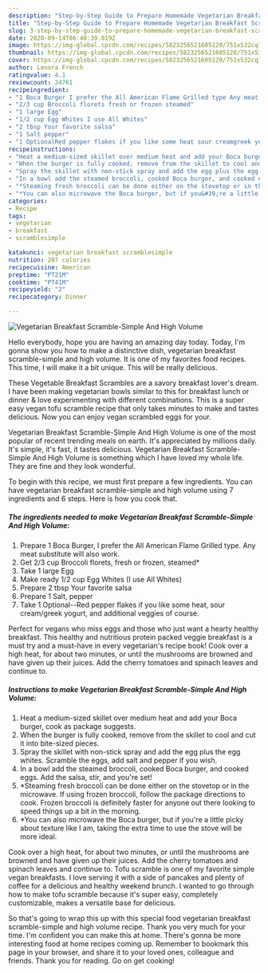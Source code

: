 ```yaml
---
description: "Step-by-Step Guide to Prepare Homemade Vegetarian Breakfast Scramble-Simple And High Volume"
title: "Step-by-Step Guide to Prepare Homemade Vegetarian Breakfast Scramble-Simple And High Volume"
slug: 3-step-by-step-guide-to-prepare-homemade-vegetarian-breakfast-scramble-simple-and-high-volume
date: 2020-09-14T06:40:39.819Z
image: https://img-global.cpcdn.com/recipes/5823256521605120/751x532cq70/vegetarian-breakfast-scramble-simple-and-high-volume-recipe-main-photo.jpg
thumbnail: https://img-global.cpcdn.com/recipes/5823256521605120/751x532cq70/vegetarian-breakfast-scramble-simple-and-high-volume-recipe-main-photo.jpg
cover: https://img-global.cpcdn.com/recipes/5823256521605120/751x532cq70/vegetarian-breakfast-scramble-simple-and-high-volume-recipe-main-photo.jpg
author: Lenora French
ratingvalue: 4.1
reviewcount: 24761
recipeingredient:
- "1 Boca Burger I prefer the All American Flame Grilled type Any meat substitute will also work"
- "2/3 cup Broccoli florets fresh or frozen steamed"
- "1 large Egg"
- "1/2 cup Egg Whites I use All Whites"
- "2 tbsp Your favorite salsa"
- "1 Salt pepper"
- "1 OptionalRed pepper flakes if you like some heat sour creamgreek yogurt and additional veggies of course"
recipeinstructions:
- "Heat a medium-sized skillet over medium heat and add your Boca burger, cook as package suggests."
- "When the burger is fully cooked, remove from the skillet to cool and cut it into bite-sized pieces."
- "Spray the skillet with non-stick spray and add the egg plus the egg whites. Scramble the eggs, add salt and pepper if you wish."
- "In a bowl add the steamed broccoli, cooked Boca burger, and cooked eggs. Add the salsa, stir, and you&#39;re set!"
- "*Steaming fresh broccoli can be done either on the stovetop or in the microwave. If using frozen broccoli, follow the package directions to cook. Frozen broccoli is definitely faster for anyone out there looking to speed things up a bit in the morning."
- "*You can also microwave the Boca burger, but if you&#39;re a little picky about texture like I am, taking the extra time to use the stove will be more ideal."
categories:
- Recipe
tags:
- vegetarian
- breakfast
- scramblesimple

katakunci: vegetarian breakfast scramblesimple 
nutrition: 207 calories
recipecuisine: American
preptime: "PT21M"
cooktime: "PT41M"
recipeyield: "2"
recipecategory: Dinner

---
```



![Vegetarian Breakfast Scramble-Simple And High Volume](https://img-global.cpcdn.com/recipes/5823256521605120/751x532cq70/vegetarian-breakfast-scramble-simple-and-high-volume-recipe-main-photo.jpg)

Hello everybody, hope you are having an amazing day today. Today, I'm gonna show you how to make a distinctive dish, vegetarian breakfast scramble-simple and high volume. It is one of my favorites food recipes. This time, I will make it a bit unique. This will be really delicious.

These Vegetable Breakfast Scrambles are a savory breakfast lover&#39;s dream. I have been making vegetarian bowls similar to this for breakfast lunch or dinner &amp; love experimenting with different combinations. This is a super easy vegan tofu scramble recipe that only takes minutes to make and tastes delicious. Now you can enjoy vegan scrambled eggs for your.

Vegetarian Breakfast Scramble-Simple And High Volume is one of the most popular of recent trending meals on earth. It's appreciated by millions daily. It's simple, it's fast, it tastes delicious. Vegetarian Breakfast Scramble-Simple And High Volume is something which I have loved my whole life. They are fine and they look wonderful.


To begin with this recipe, we must first prepare a few ingredients. You can have vegetarian breakfast scramble-simple and high volume using 7 ingredients and 6 steps. Here is how you cook that.

<!--inarticleads1-->

##### The ingredients needed to make Vegetarian Breakfast Scramble-Simple And High Volume:

1. Prepare 1 Boca Burger, I prefer the All American Flame Grilled type. Any meat substitute will also work.
1. Get 2/3 cup Broccoli florets, fresh or frozen, steamed*
1. Take 1 large Egg
1. Make ready 1/2 cup Egg Whites (I use All Whites)
1. Prepare 2 tbsp Your favorite salsa
1. Prepare 1 Salt, pepper
1. Take 1 Optional--Red pepper flakes if you like some heat, sour cream/greek yogurt, and additional veggies of course.


Perfect for vegans who miss eggs and those who just want a hearty healthy breakfast. This healthy and nutritious protein packed veggie breakfast is a must try and a must-have in every vegetarian&#39;s recipe book! Cook over a high heat, for about two minutes, or until the mushrooms are browned and have given up their juices. Add the cherry tomatoes and spinach leaves and continue to. 

<!--inarticleads2-->

##### Instructions to make Vegetarian Breakfast Scramble-Simple And High Volume:

1. Heat a medium-sized skillet over medium heat and add your Boca burger, cook as package suggests.
1. When the burger is fully cooked, remove from the skillet to cool and cut it into bite-sized pieces.
1. Spray the skillet with non-stick spray and add the egg plus the egg whites. Scramble the eggs, add salt and pepper if you wish.
1. In a bowl add the steamed broccoli, cooked Boca burger, and cooked eggs. Add the salsa, stir, and you&#39;re set!
1. *Steaming fresh broccoli can be done either on the stovetop or in the microwave. If using frozen broccoli, follow the package directions to cook. Frozen broccoli is definitely faster for anyone out there looking to speed things up a bit in the morning.
1. *You can also microwave the Boca burger, but if you&#39;re a little picky about texture like I am, taking the extra time to use the stove will be more ideal.


Cook over a high heat, for about two minutes, or until the mushrooms are browned and have given up their juices. Add the cherry tomatoes and spinach leaves and continue to. Tofu scramble is one of my favorite simple vegan breakfasts. I love serving it with a side of pancakes and plenty of coffee for a delicious and healthy weekend brunch. I wanted to go through how to make tofu scramble because it&#39;s super easy, completely customizable, makes a versatile base for delicious. 

So that's going to wrap this up with this special food vegetarian breakfast scramble-simple and high volume recipe. Thank you very much for your time. I'm confident you can make this at home. There's gonna be more interesting food at home recipes coming up. Remember to bookmark this page in your browser, and share it to your loved ones, colleague and friends. Thank you for reading. Go on get cooking!

